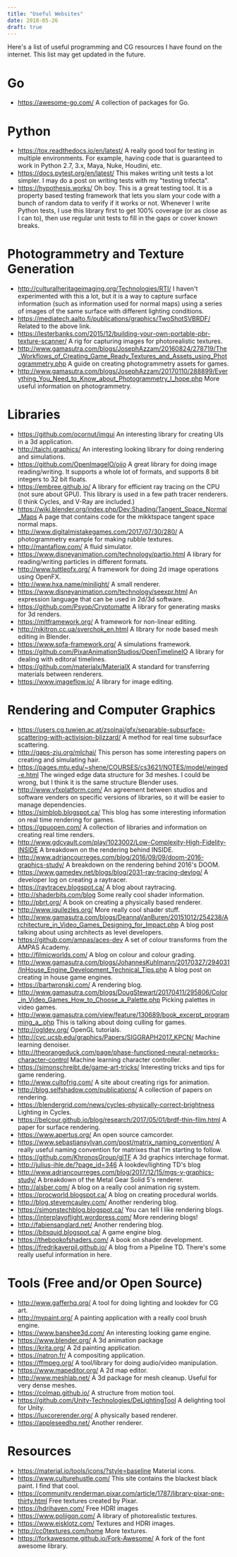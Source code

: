 ```yaml
---
title: "Useful Websites"
date: 2018-05-26
draft: true
---
```


Here's a list of useful programming and CG resources I have found on the internet. This list may get updated in the future.

# Go
- https://awesome-go.com/ A collection of packages for Go.

# Python
- https://tox.readthedocs.io/en/latest/ A really good tool for testing in multiple environments. For example, having code that is guaranteed to work in Python 2.7, 3.x, Maya, Nuke, Houdini, etc.
- https://docs.pytest.org/en/latest/ This makes writing unit tests a lot simpler. I may do a post on writing tests with my "testing trifecta".
- https://hypothesis.works/ Oh boy. This is a great testing tool. It is a property based testing framework that lets you slam your code with a bunch of random data to verify if it works or not. Whenever I write Python tests, I use this library first to get 100% coverage (or as close as I can to), then use regular unit tests to fill in the gaps or cover known breaks.

# Photogrammetry and Texture Generation
- http://culturalheritageimaging.org/Technologies/RTI/ I haven't experimented with this a lot, but it is a way to capture surface information (such as information used for normal maps) using a series of images of the same surface with different lighting conditions.
- https://mediatech.aalto.fi/publications/graphics/TwoShotSVBRDF/ Related to the above link.
- https://lesterbanks.com/2015/12/building-your-own-portable-pbr-texture-scanner/ A rig for capturing images for photorealistic textures.
- http://www.gamasutra.com/blogs/JosephAzzam/20160824/278719/The_Workflows_of_Creating_Game_Ready_Textures_and_Assets_using_Photogrammetry.php A guide on creating photogrammetry assets for games.
- http://www.gamasutra.com/blogs/JosephAzzam/20170110/288899/Everything_You_Need_to_Know_about_Photogrammetry_I_hope.php More useful information on photogrammetry.

# Libraries
- https://github.com/ocornut/imgui An interesting library for creating UIs in a 3d application.
- http://taichi.graphics/ An interesting looking library for doing rendering and simulations.
- https://github.com/OpenImageIO/oiio A great library for doing image reading/writing. It supports a whole lot of formats, and supports 8 bit integers to 32 bit floats.
- https://embree.github.io/ A library for efficient ray tracing on the CPU (not sure about GPU). This library is used in a few path tracer renderers. (I think Cycles, and V-Ray are included.)
- https://wiki.blender.org/index.php/Dev:Shading/Tangent_Space_Normal_Maps A page that contains code for the mikktspace tangent space normal maps.
- http://www.digitalmistakegames.com/2017/07/30/280/ A photogrammetry example for making rubble textures.
- http://mantaflow.com/ A fluid simulator.
- https://www.disneyanimation.com/technology/partio.html A library for reading/writing particles in different formats.
- http://www.tuttleofx.org/ A framework for doing 2d image operations using OpenFX.
- http://www.hxa.name/minilight/ A small renderer.
- https://www.disneyanimation.com/technology/seexpr.html An expression language that can be used in 2d/3d software.
- https://github.com/Psyop/Cryptomatte A library for generating masks for 3d renders.
- https://mltframework.org/ A framework for non-linear editing.
- http://nikitron.cc.ua/sverchok_en.html A library for node based mesh editing in Blender.
- https://www.sofa-framework.org/ A simulations framework.
- https://github.com/PixarAnimationStudios/OpenTimelineIO A library for dealing with editoral timelines.
- https://github.com/materialx/MaterialX A standard for transferring materials between renderers.
- https://www.imageflow.io/ A library for image editing.

# Rendering and Computer Graphics
- https://users.cg.tuwien.ac.at/zsolnai/gfx/separable-subsurface-scattering-with-activision-blizzard/ A method for real time subsurface scattering.
- http://gaps-zju.org/mlchai/ This person has some interesting papers on creating and simulating hair.
- https://pages.mtu.edu/~shene/COURSES/cs3621/NOTES/model/winged-e.html The winged edge data structure for 3d meshes. I could be wrong, but I think it is the same structure Blender uses.
- http://www.vfxplatform.com/ An agreement between studios and software venders on specific versions of libraries, so it will be easier to manage dependencies.
- https://simblob.blogspot.ca/ This blog has some interesting information on real time rendering for games.
- https://gpuopen.com/ A collection of libraries and information on creating real time renders.
- http://www.gdcvault.com/play/1023002/Low-Complexity-High-Fidelity-INSIDE A breakdown on the rendering behind INSIDE.
- http://www.adriancourreges.com/blog/2016/09/09/doom-2016-graphics-study/ A breakdown on the rendering behind 2016's DOOM.
- https://www.gamedev.net/blogs/blog/2031-ray-tracing-devlog/ A developer log on creating a raytracer.
- https://raytracey.blogspot.ca/ A blog about raytracing.
- http://shaderbits.com/blog Some really cool shader information.
- http://pbrt.org/ A book on creating a physically based renderer.
- http://www.iquilezles.org/ More really cool shader stuff.
- http://www.gamasutra.com/blogs/DeannaVanBuren/20151012/254238/Architecture_in_Video_Games_Designing_for_Impact.php A blog post talking about using architects as level developers.
- https://github.com/ampas/aces-dev A set of colour transforms from the AMPAS Academy.
- http://filmicworlds.com/ A blog on colour and colour grading.
- http://www.gamasutra.com/blogs/JohannesKuhlmann/20170327/294031/InHouse_Engine_Development_Technical_Tips.php A blog post on creating in house game engines.
- https://bartwronski.com/ A rendering blog.
- http://www.gamasutra.com/blogs/DougStewart/20170411/295806/Color_in_Video_Games_How_to_Choose_a_Palette.php Picking palettes in video games.
- http://www.gamasutra.com/view/feature/130689/book_excerpt_programming_a_.php This is talking about doing culling for games.
- http://ogldev.org/ OpenGL tutorials.
- http://cvc.ucsb.edu/graphics/Papers/SIGGRAPH2017_KPCN/ Machine learning denoiser.
- http://theorangeduck.com/page/phase-functioned-neural-networks-character-control Machine learning character controller.
- https://simonschreibt.de/game-art-tricks/ Interesting tricks and tips for game rendering.
- http://www.cultofrig.com/ A site about creating rigs for animation.
- http://blog.selfshadow.com/publications/ A collection of papers on rendering.
- https://blendergrid.com/news/cycles-physically-correct-brightness Lighting in Cycles.
- https://belcour.github.io/blog/research/2017/05/01/brdf-thin-film.html A paper for surface rendering.
- https://www.apertus.org/ An open source camcorder.
- https://www.sebastiansylvan.com/post/matrix_naming_convention/ A really useful naming convention for matrixes that I'm starting to follow.
- https://github.com/KhronosGroup/glTF A 3d graphics interchage format.
- http://julius-ihle.de/?page_id=346 A lookdev/lighting TD's blog
- http://www.adriancourreges.com/blog/2017/12/15/mgs-v-graphics-study/ A breakdown of the Metal Gear Solid 5's renderer.
- http://alsber.com/ A blog on a really cool animation rig system.
- https://procworld.blogspot.ca/ A blog on creating procedural worlds.
- http://blog.stevemcauley.com/ Another rendering blog.
- https://simonstechblog.blogspot.ca/ You can tell I like rendering blogs.
- https://interplayoflight.wordpress.com/ More rendering blogs!
- http://fabiensanglard.net/ Another rendering blog.
- https://bitsquid.blogspot.ca/ A game engine blog.
- https://thebookofshaders.com/ A book on shader development.
- https://fredrikaverpil.github.io/ A blog from a Pipeline TD. There's some really useful information in here.

# Tools (Free and/or Open Source)
- http://www.gafferhq.org/ A tool for doing lighting and lookdev for CG art.
- http://mypaint.org/ A painting application with a really cool brush engine.
- https://www.banshee3d.com/ An interesting looking game engine.
- https://www.blender.org/ A 3d animation package
- https://krita.org/ A 2d painting application.
- https://natron.fr/ A compositing application.
- https://ffmpeg.org/ A tool/library for doing audio/video manipulation.
- https://www.mapeditor.org/ A 2d map editor.
- http://www.meshlab.net/ A 3d package for mesh cleanup. Useful for very dense meshes.
- https://colmap.github.io/ A structure from motion tool.
- https://github.com/Unity-Technologies/DeLightingTool A delighting tool for Unity.
- https://luxcorerender.org/ A physically based renderer.
- https://appleseedhq.net/ Another renderer.

# Resources
- https://material.io/tools/icons/?style=baseline Material icons.
- https://www.culturehustle.com/ This site contains the blackest black paint. I find that cool.
- https://community.renderman.pixar.com/article/1787/library-pixar-one-thirty.html Free textures created by Pixar.
- https://hdrihaven.com/ Free HDRI images
- https://www.poliigon.com/ A library of photorealistic textures.
- https://www.eisklotz.com/ Textures and HDRI images.
- http://cc0textures.com/home More textures.
- https://forkawesome.github.io/Fork-Awesome/ A fork of the font awesome library.
